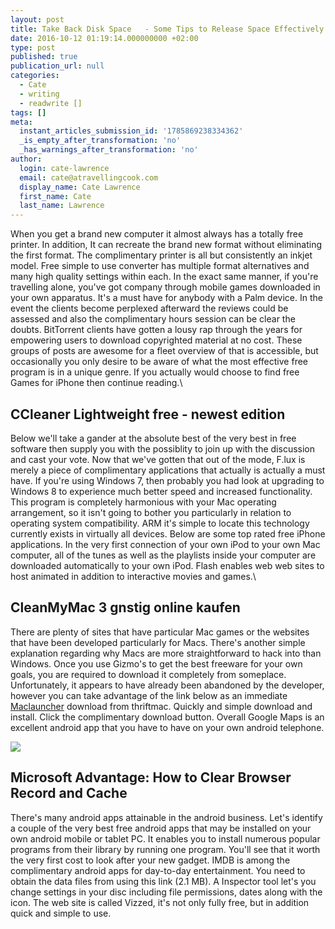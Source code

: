 ```yaml
---
layout: post
title: Take Back Disk Space   - Some Tips to Release Space Effectively
date: 2016-10-12 01:19:14.000000000 +02:00
type: post
published: true
publication_url: null
categories:
  - Cate
  - writing
  - readwrite []
tags: []
meta:
  instant_articles_submission_id: '1785869238334362'
  _is_empty_after_transformation: 'no'
  _has_warnings_after_transformation: 'no'
author:
  login: cate-lawrence
  email: cate@atravellingcook.com
  display_name: Cate Lawrence
  first_name: Cate
  last_name: Lawrence
---
```

When you get a brand new computer it almost always has a totally free
printer. In addition, It can recreate the brand new format without
eliminating the first format. The complimentary printer is all but
consistently an inkjet model. Free simple to use converter has multiple
format alternatives and many high quality settings within each. In the
exact same manner, if you're travelling alone, you've got company
through mobile games downloaded in your own apparatus. It's a must have
for anybody with a Palm device. In the event the clients become
perplexed afterward the reviews could be assessed and also the
complimentary hours session can be clear the doubts. BitTorrent clients
have gotten a lousy rap through the years for empowering users to
download copyrighted material at no cost. These groups of posts are
awesome for a fleet overview of that is accessible, but occasionally you
only desire to be aware of what the most effective free program is in a
unique genre. If you actually would choose to find free Games for iPhone
then continue reading.\

CCleaner Lightweight free - newest edition
------------------------------------------

Below we'll take a gander at the absolute best of the very best in free
software then supply you with the possiblity to join up with the
discussion and cast your vote. Now that we've gotten that out of the
mode, F.lux is merely a piece of complimentary applications that
actually is actually a must have. If you're using Windows 7, then
probably you had look at upgrading to Windows 8 to experience much
better speed and increased functionality. This program is completely
harmonious with your Mac operating arrangement, so it isn't going to
bother you particularly in relation to operating system compatibility.
ARM it's simple to locate this technology currently exists in virtually
all devices. Below are some top rated free iPhone applications. In the
very first connection of your own iPod to your own Mac computer, all of
the tunes as well as the playlists inside your computer are downloaded
automatically to your own iPod. Flash enables web web sites to host
animated in addition to interactive movies and games.\

CleanMyMac 3 gnstig online kaufen
---------------------------------

There are plenty of sites that have particular Mac games or the websites
that have been developed particularly for Macs. There's another simple
explanation regarding why Macs are more straightforward to hack into
than Windows. Once you use Gizmo's to get the best freeware for your own
goals, you are required to download it completely from someplace.
Unfortunately, it appears to have already been abandoned by the
developer, however you can take advantage of the link below as an
immediate [Maclauncher](http://maclauncher.com/) download from
thriftmac. Quickly and simple download and install. Click the
complimentary download button. Overall Google Maps is an excellent
android app that you have to have on your own android telephone.

![](rw-import/52c7327f910538b9ce49905c2096263e5d03af5ee15553399ead07f7f0f7f1d9)

Microsoft Advantage: How to Clear Browser Record and Cache
----------------------------------------------------------

There's many android apps attainable in the android business. Let's
identify a couple of the very best free android apps that may be
installed on your own android mobile or tablet PC. It enables you to
install numerous popular programs from their library by running one
program. You'll see that it worth the very first cost to look after your
new gadget. IMDB is among the complimentary android apps for day-to-day
entertainment. You need to obtain the data files from using this link
(2.1 MB). A Inspector tool let's you change settings in your disc
including file permissions, dates along with the icon. The web site is
called Vizzed, it's not only fully free, but in addition quick and
simple to use.

